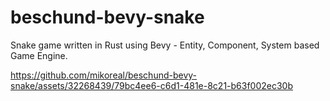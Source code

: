 # beschund-bevy-snake
Snake game written in Rust using Bevy - Entity, Component, System based Game Engine.

https://github.com/mikoreal/beschund-bevy-snake/assets/32268439/79bc4ee6-c6d1-481e-8c21-b63f002ec30b

